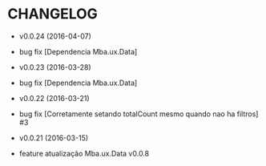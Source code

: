 CHANGELOG
===================

* v0.0.24 (2016-04-07)

 * bug fix [Dependencia Mba.ux.Data]

* v0.0.23 (2016-03-28)

 * bug fix [Dependencia Mba.ux.Data]

* v0.0.22 (2016-03-21)

 * bug fix [Corretamente setando totalCount mesmo quando nao ha filtros] #3

* v0.0.21 (2016-03-15)

 * feature atualização Mba.ux.Data v0.0.8